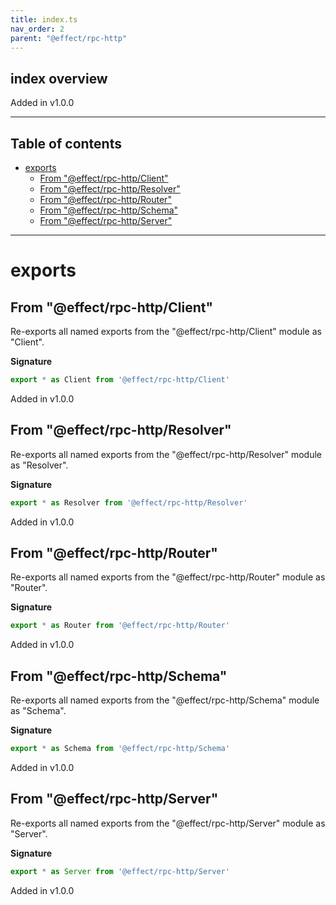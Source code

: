 ```yaml
---
title: index.ts
nav_order: 2
parent: "@effect/rpc-http"
---
```


## index overview

Added in v1.0.0

---

<h2 class="text-delta">Table of contents</h2>

- [exports](#exports)
  - [From "@effect/rpc-http/Client"](#from-effectrpc-httpclient)
  - [From "@effect/rpc-http/Resolver"](#from-effectrpc-httpresolver)
  - [From "@effect/rpc-http/Router"](#from-effectrpc-httprouter)
  - [From "@effect/rpc-http/Schema"](#from-effectrpc-httpschema)
  - [From "@effect/rpc-http/Server"](#from-effectrpc-httpserver)

---

# exports

## From "@effect/rpc-http/Client"

Re-exports all named exports from the "@effect/rpc-http/Client" module as "Client".

**Signature**

```ts
export * as Client from '@effect/rpc-http/Client'
```

Added in v1.0.0

## From "@effect/rpc-http/Resolver"

Re-exports all named exports from the "@effect/rpc-http/Resolver" module as "Resolver".

**Signature**

```ts
export * as Resolver from '@effect/rpc-http/Resolver'
```

Added in v1.0.0

## From "@effect/rpc-http/Router"

Re-exports all named exports from the "@effect/rpc-http/Router" module as "Router".

**Signature**

```ts
export * as Router from '@effect/rpc-http/Router'
```

Added in v1.0.0

## From "@effect/rpc-http/Schema"

Re-exports all named exports from the "@effect/rpc-http/Schema" module as "Schema".

**Signature**

```ts
export * as Schema from '@effect/rpc-http/Schema'
```

Added in v1.0.0

## From "@effect/rpc-http/Server"

Re-exports all named exports from the "@effect/rpc-http/Server" module as "Server".

**Signature**

```ts
export * as Server from '@effect/rpc-http/Server'
```

Added in v1.0.0
